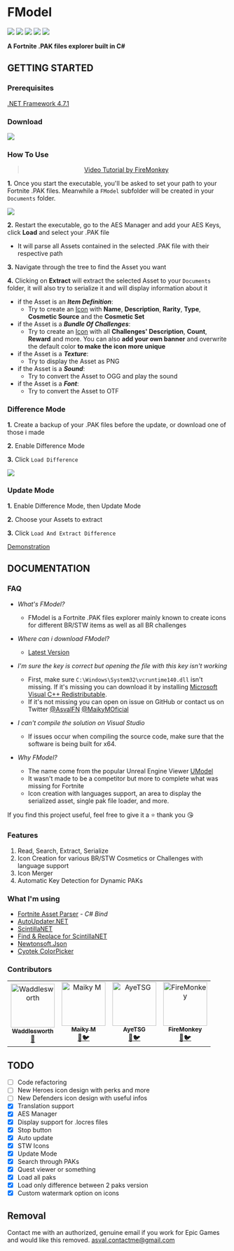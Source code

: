 ﻿# FModel

[![](https://img.shields.io/github/downloads/iAmAsval/FModel/total.svg?color=green&label=Total%20Downloads&logo=buzzfeed&logoColor=white)](https://github.com/iAmAsval/FModel/releases)
[![](https://img.shields.io/github/downloads/iAmAsval/FModel/latest/total.svg?label=2.4.5&logo=buzzfeed&logoColor=white)](https://github.com/iAmAsval/FModel//releases/latest)
[![](https://img.shields.io/badge/License-GPL-blue.svg?logo=gnu)](https://github.com/iAmAsval/FModel/blob/master/LICENSE)
[![](https://img.shields.io/badge/Twitter-@AsvalFN-1da1f2.svg?logo=twitter)](https://twitter.com/AsvalFN)
[![](https://img.shields.io/badge/Discord-Need%20Help%3F-7289da.svg?logo=discord)](https://discord.gg/JmWvXKb)

**A Fortnite .PAK files explorer built in C#**

## GETTING STARTED
### Prerequisites
[.NET Framework 4.7.1](https://dotnet.microsoft.com/download/dotnet-framework/net471)
### Download
[![](https://img.shields.io/badge/Release-2.4.5-orange.svg?logo=github)](https://github.com/iAmAsval/FModel/releases/latest)
### How To Use
><p align="center"><a href="https://www.youtube.com/watch?v=rWlux5vg9Xs">Video Tutorial by FireMonkey</a></p>

**1.** Once you start the executable, you'll be asked to set your path to your Fortnite .PAK files. Meanwhile a `FModel` subfolder will be created in your `Documents` folder.

![](https://i.imgur.com/j0WJcDW.gif)

**2.** Restart the executable, go to the AES Manager and add your AES Keys, click **Load** and select your .PAK file
- It will parse all Assets contained in the selected .PAK file with their respective path
  
**3.** Navigate through the tree to find the Asset you want

**4.** Clicking on **Extract** will extract the selected Asset to your `Documents` folder, it will also try to serialize it and will display information about it
- if the Asset is an **_Item Definition_**:
    - Try to create an [Icon](https://i.imgur.com/h0FAEJx.png) with **Name**, **Description**, **Rarity**, **Type**, **Cosmetic Source** and the **Cosmetic Set**
- if the Asset is a **_Bundle Of Challenges_**:
    - Try to create an [Icon](https://i.imgur.com/SzW11Kk.png) with all **Challenges' Description**, **Count**, **Reward** and more. You can also **add your own banner** and overwrite the default color **to make the icon more unique**
- if the Asset is a **_Texture_**:
    - Try to display the Asset as PNG
- if the Asset is a **_Sound_**:
    - Try to convert the Asset to OGG and play the sound
- if the Asset is a **_Font_**:
    - Try to convert the Asset to OTF

### Difference Mode
**1.** Create a backup of your .PAK files before the update, or download one of those i made

**2.** Enable Difference Mode

**3.** Click `Load Difference`

![](https://i.imgur.com/us68z5R.gif)

### Update Mode
**1.** Enable Difference Mode, then Update Mode

**2.** Choose your Assets to extract

**3.** Click `Load And Extract Difference`

[Demonstration](https://streamable.com/c39oz)

## DOCUMENTATION
### FAQ
- _What's FModel?_

    - FModel is a Fortnite .PAK files explorer mainly known to create icons for different BR/STW items as well as all BR challenges

- _Where can i download FModel?_
    - [Latest Version](https://github.com/iAmAsval/FModel/releases/latest/download/FModel.zip)

- _I'm sure the key is correct but opening the file with this key isn't working_

    - First, make sure `C:\Windows\System32\vcruntime140.dll` isn't missing. If it's missing you can download it by installing [Microsoft Visual C++ Redistributable](https://support.microsoft.com/en-us/help/2977003/the-latest-supported-visual-c-downloads).
    - If it's not missing you can open on issue on GitHub or contact us on Twitter [@AsvalFN](https://twitter.com/AsvalFN) [@MaikyMOficial](https://twitter.com/MaikyMOficial)

- _I can't compile the solution on Visual Studio_

    - If issues occur when compiling the source code, make sure that the software is being built for x64.

- _Why FModel?_

    - The name come from the popular Unreal Engine Viewer [UModel](https://github.com/gildor2/UModel)
    - It wasn't made to be a competitor but more to complete what was missing for Fortnite
    - Icon creation with languages support, an area to display the serialized asset, single pak file loader, and more.

If you find this project useful, feel free to give it a :star: thank you :kissing_heart:

### Features
 1. Read, Search, Extract, Serialize
 2. Icon Creation for various BR/STW Cosmetics or Challenges with language support
 3. Icon Merger
 4. Automatic Key Detection for Dynamic PAKs
### What I'm using
  - [Fortnite Asset Parser](https://github.com/SirWaddles/JohnWickParse) - *C# Bind*
  - [AutoUpdater.NET](https://github.com/ravibpatel/AutoUpdater.NET)
  - [ScintillaNET](https://www.nuget.org/packages/jacobslusser.ScintillaNET)
  - [Find & Replace for ScintillaNET](https://www.nuget.org/packages/snt.ScintillaNet.FindReplaceDialog/)
  - [Newtonsoft.Json](https://github.com/JamesNK/Newtonsoft.Json)
  - [Cyotek ColorPicker](https://github.com/cyotek/Cyotek.Windows.Forms.ColorPicker)
### Contributors
<table><tr><td align="center"><a href="https://github.com/SirWaddles"><img src="https://avatars1.githubusercontent.com/u/769399?s=200&v=4" width="100px;" alt="Waddlesworth"/><br /><sub><b>Waddlesworth</b></sub></a><br><a href="https://github.com/SirWaddles" title="Github">🔧</a></td><td align="center"><a href="https://github.com/MaikyM"><img src="https://avatars3.githubusercontent.com/u/51415805?s=200&v=4" width="100px;" alt="Maiky M"/><br /><sub><b>Maiky M</b></sub></a><br /><a href="https://github.com/MaikyM" title="Github">🔧</a><a href="https://twitter.com/MaikyMOficial" title="Twitter">🐦</a></td><td align="center"><a href="https://github.com/AyeTSG"><img src="https://avatars1.githubusercontent.com/u/49595354?s=200&v=4" width="100px;" alt="AyeTSG"/><br><sub><b>AyeTSG</b></sub></a><br><a href="https://github.com/AyeTSG" title="Github">🔧</a><a href="https://twitter.com/AyeTSG" title="Twitter">🐦</a></td><td align="center"><a href="https://github.com/ItsFireMonkey"><img src="https://avatars2.githubusercontent.com/u/38590471?s=200&v=4" width="100px;" alt="FireMonkey"/><br /><sub><b>FireMonkey</b></sub></a><br><a href="https://github.com/ItsFireMonkey" title="Github">🔧</a><a href="https://twitter.com/iFireMonkey" title="Twitter">🐦</a></td></tr></table>

## TODO
  - [ ] Code refactoring
  - [ ] New Heroes icon design with perks and more
  - [ ] New Defenders icon design with useful infos
  - [x] Translation support
  - [x] AES Manager
  - [x] Display support for .locres files
  - [x] Stop button
  - [x] Auto update
  - [x] STW Icons
  - [x] Update Mode
  - [x] Search through PAKs
  - [x] Quest viewer or something
  - [x] Load all paks
  - [x] Load only difference between 2 paks version
  - [x] Custom watermark option on icons

## Removal
Contact me with an authorized, genuine email if you work for Epic Games and would like this removed.
asval.contactme@gmail.com
